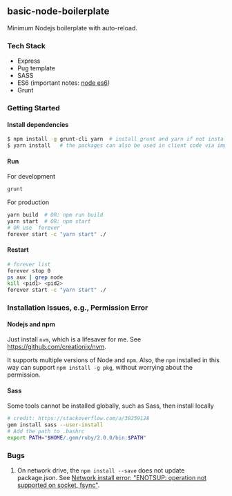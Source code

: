 ## basic-node-boilerplate
Minimum Nodejs boilerplate with auto-reload.

### Tech Stack
- Express
- Pug template
- SASS
- ES6 (important notes: [node es6](./docs/node-es6-notes.md))
- Grunt

### Getting Started
#### Install dependencies
```bash
$ npm install -g grunt-cli yarn  # install grunt and yarn if not installed before
$ yarn install   # the packages can also be used in client code via import
```

#### Run
For development
```sh
grunt
```
For production
```sh
yarn build  # OR: npm run build
yarn start  # OR: npm start
# OR use `forever`
forever start -c "yarn start" ./
```

#### Restart
```sh
# forever list
forever stop 0
ps aux | grep node
kill <pid1> <pid2>
forever start -c "yarn start" ./
```


### Installation Issues, e.g., Permission Error

#### Nodejs and npm

Just install `nvm`, which is a lifesaver for me. See https://github.com/creationix/nvm.

It supports multiple versions of Node and `npm`. Also, the `npm` installed in this way can support `npm install -g pkg`, without worrying about the permission.

#### Sass
Some tools cannot be installed globally, such as Sass, then install locally
```bash
# credit: https://stackoverflow.com/a/38259128
gem install sass --user-install
# Add the path to .bashrc
export PATH="$HOME/.gem/ruby/2.0.0/bin:$PATH"
```

### Bugs
1. On network drive, the `npm install --save` does not update package.json. See [Network install error: "ENOTSUP: operation not supported on socket, fsync"](https://github.com/npm/npm/issues/17066).
